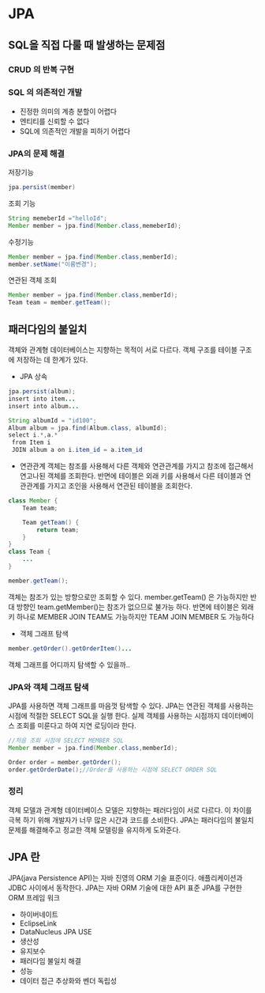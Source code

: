 # JPA 
## SQL을 직접 다룰 때 발생하는 문제점 
### CRUD 의 반복 구현 
### SQL 의 의존적인 개발 
 - 진정한 의미의 계층 분할이 어렵다 
 - 엔티티를 신뢰할 수 없다
 - SQL에 의존적인 개발을 피하기 어렵다
### JPA의 문제 해결 
저장기능 
``` java 
jpa.persist(member)
``` 
조회 기능 
``` java 
String memeberId ="helloId";
Member member = jpa.find(Member.class,memeberId);
```
수정기능
``` java 
Member member = jpa.find(Member.class,memberId);
member.setName("이름변경");
```
연관된 객체 조회
``` java 
Member member = jpa.find(Member.class,memberId);
Team team = member.getTeam();
```
## 패러다임의 불일치 
객체와 관계형 데이터베이스는 지향하는 목적이 서로 다르다. 객체 구조를 테이블 구조에 저장하는 데 한계가 있다. 
- JPA 상속 
``` JAVA 
jpa.persist(album);
insert into item...
insert into album...

String albumId = "id100";
Album album = jpa.find(Album.class, albumId);
select i.*,a.*
 from Item i  
 JOIN album a on i.item_id = a.item_id 
```
- 연관관계 
객체는 참조를 사용해서 다른 객체와 연관관계를 가지고 참조에 접근해서 연고나된 객체를 조회한다. 
반면에 테이블은 외래 키를 사용해서 다른 테이블과 연관관계를 가지고 조인을 사용해서 연관된 테이블을 조회한다. 
``` java 
class Member {
	Team team;

	Team getTeam() {
		return team;
	}
}
class Team {
	...
}

member.getTeam(); 

```
객체는 참조가 있는 방향으로만 조회할 수 있다. 
member.getTeam() 은 가능하지만 반대 방향인 team.getMember()는 참조가 없으므로 불가능 하다. 
반면에 테이블은 외래 키 하나로 MEMBER JOIN TEAM도 가능하지만 TEAM JOIN MEMBER 도 가능하다 

- 객체 그래프 탐색 
```java 
member.getOrder().getOrderItem()... 
```
객체 그래프를 어디까지 탐색할 수 있을까.. 

### JPA와 객체 그래프 탐색 
JPA를 사용하면 객체 그래프를 마음껏 탐색할 수 있다. 
JPA는 연관된 객체를 사용하는 시점에 적절한 SELECT SQL을 실행 한다. 
실제 객체를 사용하는 시점까지 데이터베이스 조회를 미룬다고 하여 지연 로딩이라 한다. 
```JAVA
//처음 조회 시점에 SELECT MEMBER SQL 
Member member = jpa.find(Member.class,memberId);

Order order = member.getOrder();
order.getOrderDate();//Order를 사용하는 시점에 SELECT ORDER SQL 
```
### 정리 
객체 모델과 관계형 데이터베이스 모델은 지향하는 패러다임이 서로 다르다. 
이 차이를 극복 하기 위해 개발자가 너무 많은 시간과 코드를 소비한다. 
JPA는 패러다임의 불일치 문제를 해결해주고 정교한 객체 모델링을 유지하게 도와준다. 

## JPA 란 
JPA(java Persistence API)는 자바 진영의 ORM 기술 표준이다. 
애플리케이션과 JDBC 사이에서 동작한다. 
JPA는 자바 ORM 기술에 대한 API 표준 
JPA를 구현한 ORM 프레임 워크 
- 하이버네이트 
- EclipseLink
- DataNucleus 
JPA USE 
- 생산성 
- 유지보수 
- 패러다임 불일치 해결 
- 성능 
- 데이터 접근 추상화와 벤더 독립성 






